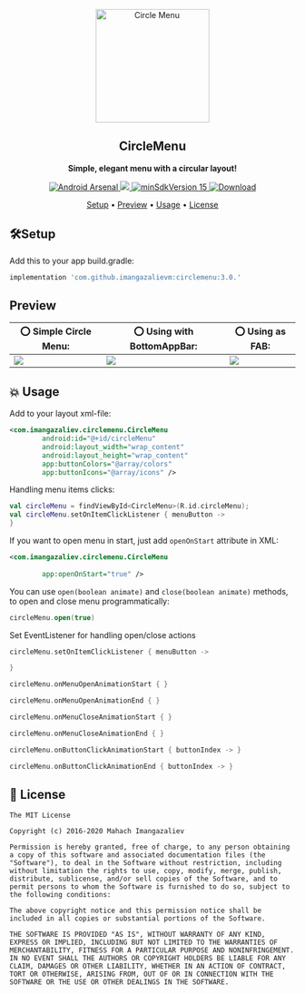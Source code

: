 <p align="center">
 <img width="200px" src="https://res.cloudinary.com/dqxo6zuw7/image/upload/v1598180618/Circle_Menu_bsq21v.png"
    align="center"
    alt="Circle Menu"
    />
 <h2 align="center">CircleMenu</h2>
 <p align="center"><b>Simple, elegant menu with a circular layout!</b></p>
</p>

<p align="center">
  <a href="https://android-arsenal.com/details/1/5361">
    <img alt="Android Arsenal" src="https://img.shields.io/badge/Android%20Arsenal-CircleMenu-brightgreen.svg?style=flat" />
  </a>
  <a href="https://codecov.io/gh/anuraghazra/github-readme-stats">
    <img src="https://codecov.io/gh/anuraghazra/github-readme-stats/branch/master/graph/badge.svg" />
  </a>
  <a href="#">
    <img alt="minSdkVersion 15" src="https://img.shields.io/badge/minSdkVersion-15-blue.svg" />
  </a>
  <a href="https://bintray.com/imangazaliev/maven/circlemenu/_latestVersion">
    <img alt="Download" src="https://api.bintray.com/packages/imangazaliev/maven/circlemenu/images/download.svg" />
  </a>
  <br />
</p>

<p align="center">
  <a href="#setup">Setup</a> •
  <a href="#preview">Preview</a> •
  <a href="#-usage">Usage</a> •
  <a href="#-license">License</a>
</p>

## 🛠Setup

Add this to your app build.gradle:

```gradle
implementation 'com.github.imangazalievm:circlemenu:3.0.'
```

## Preview

| ⭕ Simple Circle Menu:   | ⭕ Using with BottomAppBar: |⭕ Using as FAB:|
| ------ | ------------------------------------------- |------------------------------------------- |
| <img src="https://github.com/ImangazalievM/CircleMenu/blob/master/art/preview_simple.gif"> | <img src="https://github.com/ImangazalievM/CircleMenu/blob/master/art/preview_bottom_bar.gif">|<img src="https://github.com/ImangazalievM/CircleMenu/blob/master/art/preview_fab.gif"> |

## 💥 Usage

Add to your layout xml-file:

```xml
<com.imangazaliev.circlemenu.CircleMenu
        android:id="@+id/circleMenu"
        android:layout_width="wrap_content"
        android:layout_height="wrap_content"
        app:buttonColors="@array/colors"
        app:buttonIcons="@array/icons" />
```

Handling menu items clicks:

```kotlin
val circleMenu = findViewById<CircleMenu>(R.id.circleMenu);
val circleMenu.setOnItemClickListener { menuButton ->
}
```

If you want to open menu in start, just add `openOnStart` attribute in XML:

```xml
<com.imangazaliev.circlemenu.CircleMenu
        
        app:openOnStart="true" />
```

You can use ```open(boolean animate)``` and ```close(boolean animate)``` methods, to open and close menu programmatically:

```kotlin
circleMenu.open(true)
```

Set EventListener for handling open/close actions

```kotlin
circleMenu.setOnItemClickListener { menuButton ->

}

circleMenu.onMenuOpenAnimationStart { }

circleMenu.onMenuOpenAnimationEnd { }

circleMenu.onMenuCloseAnimationStart { }

circleMenu.onMenuCloseAnimationEnd { }

circleMenu.onButtonClickAnimationStart { buttonIndex -> }

circleMenu.onButtonClickAnimationEnd { buttonIndex -> }
```

## 🤝 License

```
The MIT License

Copyright (c) 2016-2020 Mahach Imangazaliev

Permission is hereby granted, free of charge, to any person obtaining a copy of this software and associated documentation files (the "Software"), to deal in the Software without restriction, including without limitation the rights to use, copy, modify, merge, publish, distribute, sublicense, and/or sell copies of the Software, and to permit persons to whom the Software is furnished to do so, subject to the following conditions:

The above copyright notice and this permission notice shall be included in all copies or substantial portions of the Software.

THE SOFTWARE IS PROVIDED "AS IS", WITHOUT WARRANTY OF ANY KIND, EXPRESS OR IMPLIED, INCLUDING BUT NOT LIMITED TO THE WARRANTIES OF MERCHANTABILITY, FITNESS FOR A PARTICULAR PURPOSE AND NONINFRINGEMENT. IN NO EVENT SHALL THE AUTHORS OR COPYRIGHT HOLDERS BE LIABLE FOR ANY CLAIM, DAMAGES OR OTHER LIABILITY, WHETHER IN AN ACTION OF CONTRACT, TORT OR OTHERWISE, ARISING FROM, OUT OF OR IN CONNECTION WITH THE SOFTWARE OR THE USE OR OTHER DEALINGS IN THE SOFTWARE.
```
